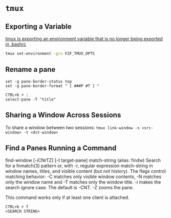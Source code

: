 # `tmux`

## Exporting a Variable

[tmux is exporting an environment variable that is no longer being exported in .bashrc](https://superuser.com/questions/1216492/tmux-is-exporting-an-environment-variable-that-is-no-longer-being-exported-in-b)

```sh
tmux set-environment -gru FZF_TMUX_OPTS
```

## Rename a pane

```tmux
set -g pane-border-status top
set -g pane-border-format " [ ###P #T ] "
```

```tmux
CTRL+b + :
select-pane -T "title"
```

## Sharing a Window Across Sessions

To share a window between two sessions: `tmux link-window -s <src-window> -t <dst-window>`

## Find a Panes Running a Command

find-window [-iCNrTZ] [-t target-pane] match-string
(alias: findw)
Search for a fnmatch(3) pattern or, with -r, regular expression match-string
in window names, titles, and visible content (but not history). The flags
control matching behavior: -C matches only visible window contents, -N matches
only the window name and -T matches only the window title. -i makes the search
ignore case. The default is -CNT. -Z zooms the pane.

This command works only if at least one client is attached.

```tmux
CTRL+b + f
<SEARCH STRING>
```
